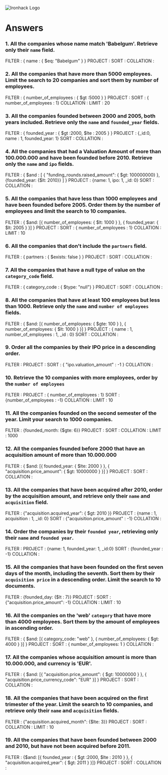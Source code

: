 ![Ironhack Logo](https://i.imgur.com/1QgrNNw.png)

# Answers

### 1. All the companies whose name match 'Babelgum'. Retrieve only their `name` field.

FILTER : { name : { $eq: "Babelgum" } }
PROJECT :
SORT :
COLLATION :


### 2. All the companies that have more than 5000 employees. Limit the search to 20 companies and sort them by **number of employees**.

FILTER : { number_of_employees : { $gt :5000 } }
PROJECT :
SORT : { number_of_employees : 1}
COLLATION :
LIMIT : 20

### 3. All the companies founded between 2000 and 2005, both years included. Retrieve only the `name` and `founded_year` fields.

FILTER : { founded_year : { $gt :2000, $lte : 2005 } }
PROJECT : {_id:0, name : 1, founded_year: 1}
SORT :
COLLATION :

### 4. All the companies that had a Valuation Amount of more than 100.000.000 and have been founded before 2010. Retrieve only the `name` and `ipo` fields.

FILTER :  { $and : [ { "funding_rounds.raised_amount": { $gt: 100000000} }, {founded_year: {$lt: 2010}} ] }
PROJECT : {name: 1, ipo: 1, _id: 0}
SORT :
COLLATION :

### 5. All the companies that have less than 1000 employees and have been founded before 2005. Order them by the number of employees and limit the search to 10 companies.

FILTER : { $and: [{ number_of_employees: { $lt: 1000 } }, { founded_year: { $lt: 2005 } }] }
PROJECT :
SORT : { number_of_employees : 1}
COLLATION :
LIMIT : 10

### 6. All the companies that don't include the `partners` field.

FILTER : { partners : { $exists: false } }
PROJECT :
SORT :
COLLATION :

### 7. All the companies that have a null type of value on the `category_code` field.

FILTER : { category_code : { $type: "null"} }
PROJECT :
SORT :
COLLATION :

### 8. All the companies that have at least 100 employees but less than 1000. Retrieve only the `name` and `number of employees` fields.

FILTER : { $and: [{ number_of_employees: { $gte: 100 } }, { number_of_employees: { $lt: 1000 } }] }
PROJECT : { name : 1,  number_of_employees : 1,  _id : 0}
SORT :
COLLATION :

### 9. Order all the companies by their IPO price in a descending order.

FILTER :
PROJECT :
SORT : { "ipo.valuation_amount" : -1 }
COLLATION :

### 10. Retrieve the 10 companies with more employees, order by the `number of employees`

FILTER :
PROJECT : { number_of_employees : 1}
SORT : {number_of_employees : -1}
COLLATION :
LIMIT : 10

### 11. All the companies founded on the second semester of the year. Limit your search to 1000 companies.

FILTER : {founded_month: {$gte: 6}}
PROJECT :
SORT :
COLLATION :
LIMIT : 1000

### 12. All the companies founded before 2000 that have an acquisition amount of more than 10.000.000

FILTER : { $and: [{ founded_year: { $lte: 2000 } }, { "acquisition.price_amount": { $gt: 10000000 } }] }
PROJECT :
SORT :
COLLATION :

### 13. All the companies that have been acquired after 2010, order by the acquisition amount, and retrieve only their `name` and `acquisition` field.

FILTER : {"acquisition.acquired_year": { $gt: 2010 }}
PROJECT : {name : 1, acquisition : 1, _id: 0}
SORT : {"acquisition.price_amount" : -1}
COLLATION :

### 14. Order the companies by their `founded year`, retrieving only their `name` and `founded year`.

FILTER :
PROJECT : {name: 1, founded_year: 1, _id:0}
SORT : {founded_year : -1}
COLLATION :

### 15. All the companies that have been founded on the first seven days of the month, including the seventh. Sort them by their `acquisition price` in a descending order. Limit the search to 10 documents.

FILTER : {founded_day: {$lt : 7}}
PROJECT :
SORT : {"acquisition.price_amount": -1}
COLLATION :
LIMIT : 10

### 16. All the companies on the 'web' `category` that have more than 4000 employees. Sort them by the amount of employees in ascending order.

FILTER : { $and: [{ category_code: "web"  }, { number_of_employees: { $gt: 4000 } }] }
PROJECT :
SORT : { number_of_employees: 1 }
COLLATION :

### 17. All the companies whose acquisition amount is more than 10.000.000, and currency is 'EUR'.

FILTER : { $and: [{ "acquisition.price_amount": { $gt: 10000000 } }, { "acquisition.price_currency_code": "EUR" }] }
PROJECT :
SORT :
COLLATION :

### 18. All the companies that have been acquired on the first trimester of the year. Limit the search to 10 companies, and retrieve only their `name` and `acquisition` fields.

FILTER : {"acquisition.acquired_month": {$lte: 3}}
PROJECT :
SORT :
COLLATION :
LIMIT : 10

### 19. All the companies that have been founded between 2000 and 2010, but have not been acquired before 2011.

FILTER : {$and: [{ founded_year : { $gt :2000, $lte : 2010 } }, { "acquisition.acquired_year": { $gt: 2011 } }]}
PROJECT :
SORT :
COLLATION :
